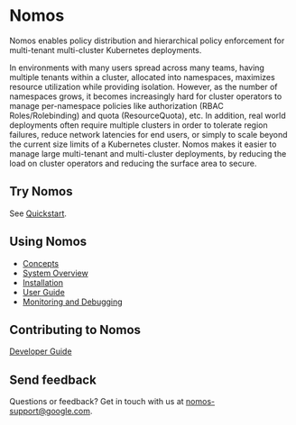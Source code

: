 # Nomos

Nomos enables policy distribution and hierarchical policy enforcement for
multi-tenant multi-cluster Kubernetes deployments.

In environments with many users spread across many teams, having multiple
tenants within a cluster, allocated into namespaces, maximizes resource
utilization while providing isolation. However, as the number of namespaces
grows, it becomes increasingly hard for cluster operators to manage
per-namespace policies like authorization (RBAC Roles/Rolebinding) and quota
(ResourceQuota), etc. In addition, real world deployments often require multiple
clusters in order to tolerate region failures, reduce network latencies for end
users, or simply to scale beyond the current size limits of a Kubernetes
cluster. Nomos makes it easier to manage large multi-tenant and multi-cluster
deployments, by reducing the load on cluster operators and reducing the surface
area to secure.

## Try Nomos

See [Quickstart](docs/quickstart.md).

## Using Nomos

*   [Concepts](docs/concepts.md)
*   [System Overview](docs/system_overview.md)
*   [Installation](docs/installation.md)
*   [User Guide](docs/user_guide.md)
*   [Monitoring and Debugging](docs/monitoring_and_debugging.md)

## Contributing to Nomos

[Developer Guide](docs/dev_guide.md)

## Send feedback

Questions or feedback? Get in touch with us at
[nomos-support@google.com](mailto:nomos-support@google.com).
